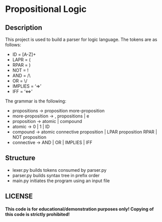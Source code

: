 # Propositional Logic

## Description
This project is used to build a parser for logic language. The tokens are as follows:

- ID = [A-Z]+
- LAPR = (
- RPAR = )
- NOT = !
- AND = /\
- OR = \\/
- IMPLIES = ‘=>’
- IFF = ‘<=>’

The grammar is the following:

- propositions -> proposition more-proposition
- more-proposition -> , propositions | e
- proposition -> atomic | compound
- atomic -> 0 | 1 | ID
- compound -> atomic connective proposition | LPAR proposition RPAR | NOT proposition
- connective -> AND | OR | IMPLIES | IFF

## Structure

- lexer.py builds tokens consumed by parser.py
- parser.py builds syntax tree in prefix order
- main.py initiates the program using an input file


## LICENSE
#### This code is for educational/demonstration purposes only! Copying of this code is strictly prohibited!
